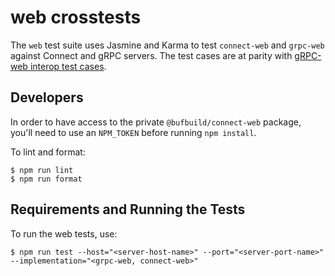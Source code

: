 web crosstests
===============

The `web` test suite uses Jasmine and Karma to test `connect-web` and `grpc-web` against Connect
and gRPC servers. The test cases are at parity with [gRPC-web interop test cases][grpc-web-interop].

## Developers

In order to have access to the private `@bufbuild/connect-web` package, you'll need to use
an `NPM_TOKEN` before running `npm install`.

To lint and format:

```
$ npm run lint
$ npm run format
```

## Requirements and Running the Tests

To run the web tests, use:

```
$ npm run test --host="<server-host-name>" --port="<server-port-name>" --implementation="<grpc-web, connect-web>"
```

[grpc-web-interop]: https://github.com/grpc/grpc-web/blob/master/doc/interop-test-descriptions.md
